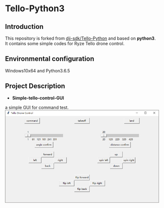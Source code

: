 # Tello-Python3

## Introduction

This repository is forked from [dji-sdk/Tello-Python](https://github.com/dji-sdk/Tello-Python) and based on **python3**. It contains some simple codes for Ryze Tello drone control.

## Environmental configuration

Windows10x64 and Python3.6.5

## Project Description

- **Simple-tello-control-GUI**

a simple GUI for command test.
 <img src="./Simple-tello-control-GUI/tello-control-GUI.PNG">
